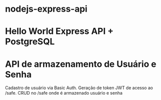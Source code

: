 # nodejs-express-api
# Hello World Express API + PostgreSQL
# API de armazenamento de Usuário e Senha

Cadastro de usuário via Basic Auth.
Geração de token JWT de acesso ao /safe.
CRUD no /safe onde é armazenado usuário e senha

